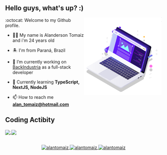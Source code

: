 ## Hello guys, what's up? :)

<p align="left">
  <img src="pc.svg" width="250px" align="right" alt="Computador">
</p>

:octocat: Welcome to my Github profile.

- 🙋🏻 My name is Alanderson Tomaiz and i'm 24 years old

- 🏝 I'm from Paraná, Brazil

- 🔭 I’m currently working on [BackIndustria](http://www.backindustria.com.br/) as a full-stack developer

- 🚀 Currently learning **TypeScript, NextJS, NodeJS**

- 📫 How to reach me **alan_tomaiz@hotmail.com**

## Coding Actibity
<a href="https://github.com/rayanaprata">
  <img width="415px" align="center" src="https://github-readme-stats.vercel.app/api?username=alantomaiz&count_private=true&show_icons=true&theme=omni&hide_border=true&include_all_commits=true&layout=compact&)" />
</a>
<a href="https://github.com/rayanaprata">
  <img width="415px" align="center" src="https://github-readme-stats.vercel.app/api/top-langs/?username=alantomaiz&langs_count=8&layout=compact&theme=omni&hide_border=true&include_all_commits=true&count_private=true&)" />
</a>

<br>
<br>
<p align="center">
  <a href="https://codepen.io/alantomaiz" target="blank">
    <img align="center" src="https://cdn.jsdelivr.net/npm/simple-icons@3.0.1/icons/codepen.svg" alt="alantomaiz" height="20" width="20" />
  </a>

  <a href="https://fb.com/alantomaiz" target="blank">
    <img align="center" src="https://cdn.jsdelivr.net/npm/simple-icons@3.0.1/icons/facebook.svg" alt="alantomaiz" height="20" width="20" />
  </a>

  <a href="https://instagram.com/alantomaiz" target="blank">
    <img align="center" src="https://cdn.jsdelivr.net/npm/simple-icons@3.0.1/icons/instagram.svg" alt="alantomaiz" height="20" width="20" />
  </a>
</p>